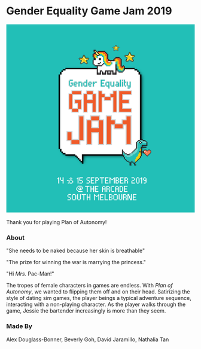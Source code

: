 # Gender Equality Game Jam 2019

![Gender Equality Game Jam flyer](image/gegj.png)

Thank you for playing Plan of Autonomy!

### About
"She needs to be naked because her skin is breathable"

"The prize for winning the war is marrying the princess."

"Hi _Mrs._ Pac-Man!"

The tropes of female characters in games are endless. With _Plan of Autonomy_, we wanted to flipping them off and on their head. Satirizing the style of dating sim games, the player beings a typical adventure sequence, interacting with a non-playing character. As the player walks through the game, Jessie the bartender increasingly is more than they seem.

### Made By
Alex Douglass-Bonner, Beverly Goh, David Jaramillo, Nathalia Tan